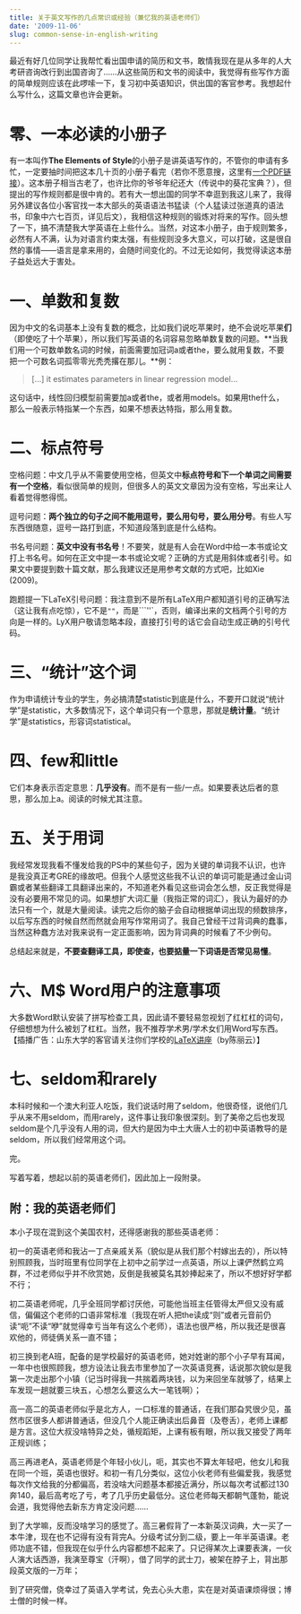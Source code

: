 ```yaml
---
title: 关于英文写作的几点常识或经验（兼忆我的英语老师们）
date: '2009-11-06'
slug: common-sense-in-english-writing
---
```


最近有好几位同学让我帮忙看出国申请的简历和文书，敢情我现在是从多年的人大考研咨询改行到出国咨询了……从这些简历和文书的阅读中，我觉得有些写作方面的简单规则应该在此啰嗦一下，复习初中英语知识，供出国的客官参考。我想起什么写什么，这篇文章也许会更新。


# 零、一本必读的小册子


有一本叫作**The Elements of Style**的小册子是讲英语写作的，不管你的申请有多忙，一定要抽时间把这本几十页的小册子看完（若你不愿意搜，这里有[一个PDF链接](http://www.cs.vu.nl/~jms/doc/elos.pdf)）。这本册子相当古老了，也许比你的爷爷年纪还大（传说中的葵花宝典？），但提出的写作规则都是很中肯的。若有大一想出国的同学不幸逛到我这儿来了，我得另外建议各位小客官找一本大部头的英语语法书猛读（个人猛读过张道真的语法书，印象中六七百页，详见后文），我相信这种规则的锻炼对将来的写作。回头想了一下，搞不清楚我大学英语在上些什么。当然，对这本小册子，由于规则繁多，必然有人不满，认为对语言约束太强，有些规则没多大意义，可以打破，这是很自然的事情——语言是拿来用的，会随时间变化的。不过无论如何，我觉得读这本册子益处远大于害处。


# 一、单数和复数


因为中文的名词基本上没有复数的概念，比如我们说吃苹果时，绝不会说吃苹果**们**（即使吃了十个苹果），所以我们写英语的名词容易忽略单数复数的问题。**当我们用一个可数单数名词的时候，前面需要加冠词a或者the，要么就用复数，不要把一个可数名词孤零零光秃秃撂在那儿。**例：

> [...] it estimates parameters in linear regression model...

这句话中，线性回归模型前需要加a或者the，或者用models。如果用the什么，那么一般表示特指某一个东西，如果不想表达特指，那么用复数。


# 二、标点符号


空格问题：中文几乎从不需要使用空格，但英文中**标点符号和下一个单词之间需要有一个空格**，看似很简单的规则，但很多人的英文文章因为没有空格，写出来让人看着觉得憋得慌。

逗号问题：**两个独立的句子之间不能用逗号，要么用句号，要么用分号**。有些人写东西很随意，逗号一路打到底，不知道段落到底是什么结构。

书名号问题：**英文中没有书名号**！不要笑，就是有人会在Word中给一本书或论文打上书名号。如何在正文中提一本书或论文呢？正确的方式是用斜体或者引号。如果文中要提到数十篇文献，那么我建议还是用参考文献的方式吧，比如Xie (2009)。

跑题提一下LaTeX引号问题：我注意到不是所有LaTeX用户都知道引号的正确写法（这让我有点吃惊），它不是`""`，而是```''`，否则，编译出来的文档两个引号的方向是一样的。LyX用户敬请忽略本段，直接打引号的话它会自动生成正确的引号代码。


# 三、“统计”这个词


作为申请统计专业的学生，务必搞清楚statistic到底是什么，不要开口就说“统计学”是statistic，大多数情况下，这个单词只有一个意思，那就是**统计量**。“统计学”是statistics，形容词statistical。


# 四、few和little


它们本身表示否定意思：**几乎没有**。而不是有一些/一点。如果要表达后者的意思，那么加上a。阅读的时候尤其注意。


# 五、关于用词


我经常发现我看不懂发给我的PS中的某些句子，因为关键的单词我不认识，也许是我没真正考GRE的缘故吧。但我个人感觉这些我不认识的单词可能是通过金山词霸或者某些翻译工具翻译出来的，不知道老外看见这些词会怎么想，反正我觉得是没有必要用不常见的词。如果想扩大词汇量（我指正常的词汇），我认为最好的办法只有一个，就是大量阅读。读完之后你的脑子会自动根据单词出现的频数排序，以后写东西的时候自然而然就会用写作常用词了。我自己曾经干过背词典的蠢事，当然这种蠢方法对我来说有一定正面影响，因为背词典的时候看了不少例句。

总结起来就是，**不要查翻译工具，即使查，也要掂量一下词语是否常见易懂**。


# 六、M$ Word用户的注意事项


大多数Word默认安装了拼写检查工具，因此请不要轻易忽视划了红杠杠的词句，仔细想想为什么被划了杠杠。当然，我不推荐学术男/学术女们用Word写东西。【插播广告：山东大学的客官请关注你们学校的[LaTeX讲座](http://www.loyhome.cn/821.html)（by陈丽云）】


# 七、seldom和rarely


本科时候和一个澳大利亚人吃饭，我们说话时用了seldom，他很奇怪，说他们几乎从来不用seldom，而用rarely，这件事让我印象很深刻。到了美帝之后也发现seldom是个几乎没有人用的词，但大约是因为中土大唐人士的初中英语教导的是seldom，所以我们经常用这个词。

完。

写着写着，想起以前的英语老师们，因此加上一段附录。


## 附：我的英语老师们


本小子现在混到这个美国农村，还得感谢我的那些英语老师：

初一的英语老师和我沾一丁点亲戚关系（貌似是从我们那个村嫁出去的），所以特别照顾我，当时班里有位同学在上初中之前学过一点英语，所以上课俨然鹤立鸡群，不过老师似乎并不欣赏她，反倒是我被莫名其妙捧起来了，所以不想好好学都不行；

初二英语老师呢，几乎全班同学都讨厌他，可能他当班主任管得太严但又没有威信，偏偏这个老师的口语非常标准（我现在听人把the读成“则”或者元音前仍读“呃”不读“咿”就觉得幸亏当年有这么个老师），语法也很严格，所以我还是很喜欢他的，师徒俩关系一直不错；

初三换到老A班，配备的是学校最好的英语老师，她对姓谢的那个小子早有耳闻，一年中也很照顾我，想方设法让我去市里参加了一次英语竞赛，话说那次貌似是我第一次走出那个小镇（记当时得我一共揣着两块钱，以为来回坐车就够了，结果上车发现一趟就要三块五，心想怎么要这么大一笔钱啊）；

高一高二的英语老师似乎是北方人，一口标准的普通话，在我们那旮旯很少见，虽然市区很多人都讲普通话，但没几个人能正确读出后鼻音（及卷舌），老师上课都是方言。这位大叔没啥特异之处，循规蹈矩，上课有板有眼，所以我又接受了两年正规训练；

高三再进老A，英语老师是个年轻小伙儿，呃，其实也不算太年轻吧，他女儿和我在同一个班，英语也很好。和初一有几分类似，这位小伙老师有些偏爱我，我感觉每次作文给我的分都偏高，若没啥大问题基本都接近满分，所以每次考试都过130奔140，最后高考吃了亏，考了几乎历史最低分。这位老师每天都朝气蓬勃，能说会道，我觉得他去新东方肯定没问题……

到了大学嘛，反而没啥学习的感觉了。高三暑假背了一本新英汉词典，大一买了一本牛津，现在也不记得有没有背完A。分级考试分到二级，要上一年半英语课。老师功底不错，但我现在似乎什么内容都想不起来了。只记得某次上课要表演，一伙人演大话西游，我演至尊宝（汗啊），借了同学的武士刀，被架在脖子上，背出那段英文版的一万年；

到了研究僧，侥幸过了英语入学考试，免去心头大患，实在是对英语课烦得很；博士僧的时候一样。
